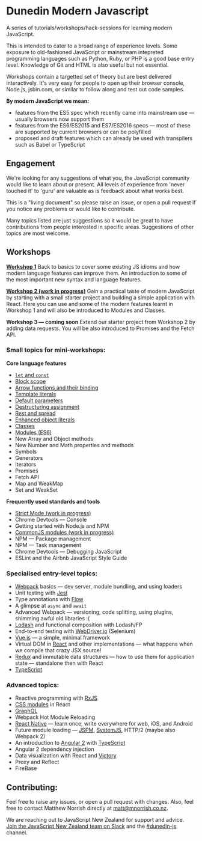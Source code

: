 # Dunedin Modern Javascript

A series of tutorials/workshops/hack-sessions for learning modern JavaScript.

This is intended to cater to a broad range of experience levels. Some exposure to old-fashioned JavaScript or mainstream intepreted programming languages such as Python, Ruby, or PHP is a good base entry level. Knowledge of Git and HTML is also useful but not essential.

Workshops contain a targetted set of theory but are best delivered interactively. It's very easy for people to open up their browser console, Node.js, jsbin.com, or similar to follow along and test out code samples.

__By modern JavaScript we mean:__

* features from the ES5 spec which recently came into mainstream use &mdash; usually browsers now support them
* features from the ES6/ES2015 and ES7/ES2016 specs &mdash; most of these are supported by current browsers or can be polyfilled
* proposed and draft features which can already be used with transpilers such as Babel or TypeScript

## Engagement

We're looking for any suggestions of what you, the JavaScript community would like to learn about or present. All levels of experience from 'never touched it' to 'guru' are valuable as is feedback about what works best.

This is a "living document" so please raise an issue, or open a pull request if you notice any problems or would like to contribute.

Many topics listed are just suggestions so it would be great to have contributions from people interested in specific areas.
Suggestions of other topics are most welcome.


## Workshops

__[Workshop 1](workshops/1/overview.md)__
Back to basics to cover some existing JS idioms and how modern language features can improve them. An introduction to some of the most important new syntax and language features.

__[Workshop 2 (work in progress)](workshops/2/overview.md)__
Gain a practical taste of modern JavaScript by starting with a small starter project and building a simple application with React. Here you can use and some of the modern features learnt in Workshop 1 and will also be introduced to Modules and Classes.

__Workshop 3 &mdash; coming soon__
Extend our starter project from Workshop 2 by adding data requests. You will be also introduced to Promises and the Fetch API.

### Small topics for mini-workshops:

__Core language features__
* [`let` and `const`](./topics/core/let-and-const.md)
* [Block scope](./topics/core/block-scope.md)
* [Arrow functions and their binding](./topics/core/arrow-functions.md)
* [Template literals](./topics/core/template-literals.md)
* [Default parameters](./topics/core/default-parameters.md)
* [Destructuring assignment](./topics/core/destructuring-assignment.md)
* [Rest and spread](./topics/core/rest-and-spread.md)
* [Enhanced object literals](./topics/core/enhanced-object-literals.md)
* [Classes](./topics/core/classes.md)
* [Modules (ES6)](./topics/core/modules.md)
* New Array and Object methods
* New Number and Math properties and methods
* Symbols
* Generators
* Iterators
* Promises
* Fetch API
* Map and WeakMap
* Set and WeakSet

__Frequently used standards and tools__
* [Strict Mode (work in progress)](./topics/common/strict-mode.md)
* Chrome Devtools &mdash; Console
* Getting started with Node.js and NPM
* [CommonJS modules (work in progress)](./topics/common/commonjs-modules.md)
* NPM &mdash; Package management
* NPM &mdash; Task management
* Chrome Devtools &mdash; Debugging JavaScript
* ESLint and the Airbnb JavaScript Style Guide

### Specialised entry-level topics:
* [Webpack](https://webpack.github.io/) basics &mdash; dev server, module bundling, and using loaders
* Unit testing with [Jest](https://facebook.github.io/jest/)
* Type annotations with [Flow](https://flowtype.org/)
* A glimpse at `async` and `await`
* Advanced Webpack &mdash; versioning, code splitting, using plugins, shimming awful old libraries :(
* [Lodash](https://lodash.com/) and functional composition with Lodash/FP
* End-to-end testing with [WebDriver.io](http://webdriver.io/) (Selenium)
* [Vue.js](https://vuejs.org/) &mdash; a simple, minimal framework
* Virtual DOM in [React](https://facebook.github.io/react/) and other implementations &mdash; what happens when we compile that crazy JSX source!
* [Redux](http://redux.js.org/) and immutable data structures &mdash; how to use them for application state &mdash; standalone then with React
* [TypeScript](https://www.typescriptlang.org/)

### Advanced topics:

* Reactive programming with [RxJS](https://github.com/Reactive-Extensions/RxJS)
* [CSS modules](https://github.com/css-modules/css-modules) in React
* [GraphQL](http://graphql.org/)
* Webpack Hot Module Reloading
* [React Native](https://facebook.github.io/react-native/) &mdash; learn once, write everywhere for web, iOS, and Android
* Future module loading &mdash; [JSPM](http://jspm.io/), [SystemJS](https://github.com/systemjs/systemjs), HTTP/2 (maybe also Webpack 2)
* An introduction to [Angular 2](https://angular.io/) with [TypeScript](https://www.typescriptlang.org/)
* Angular 2 dependency injection
* Data visualization with React and [Victory](https://github.com/FormidableLabs/victory)
* Proxy and Reflect
* FireBase

## Contributing:

Feel free to raise any issues, or open a pull request with changes. Also, feel free to contact Matthew Norrish directly at matt@mnorrish.co.nz.

We are reaching out to JavaScript New Zealand for support and advice. [Join the JavaScript New Zealand team on Slack](http://slack.javascript.org.nz) and the [#dunedin-js](https://javascriptnewzealand.slack.com/messages/dunedin-js) channel.
